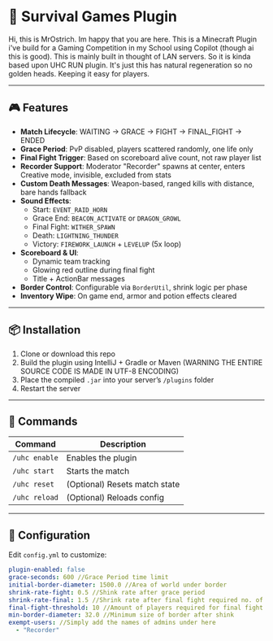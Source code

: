# 🏹 Survival Games Plugin
Hi, this is MrOstrich. Im happy that you are here. This is a Minecraft Plugin i've build for a Gaming Competition in my School using Copilot (though ai this is good). This is mainly built in thought of LAN servers.
So it is kinda based upon UHC RUN plugin. It's just this has natural regeneration so no golden heads. Keeping it easy for players.

---

## 🎮 Features

- **Match Lifecycle**: WAITING → GRACE → FIGHT → FINAL_FIGHT → ENDED
- **Grace Period**: PvP disabled, players scattered randomly, one life only
- **Final Fight Trigger**: Based on scoreboard alive count, not raw player list
- **Recorder Support**: Moderator "Recorder" spawns at center, enters Creative mode, invisible, excluded from stats
- **Custom Death Messages**: Weapon-based, ranged kills with distance, bare hands fallback
- **Sound Effects**:
  - Start: `EVENT_RAID_HORN`
  - Grace End: `BEACON_ACTIVATE` or `DRAGON_GROWL`
  - Final Fight: `WITHER_SPAWN`
  - Death: `LIGHTNING_THUNDER`
  - Victory: `FIREWORK_LAUNCH` + `LEVELUP` (5x loop)
- **Scoreboard & UI**:
  - Dynamic team tracking
  - Glowing red outline during final fight
  - Title + ActionBar messages
- **Border Control**: Configurable via `BorderUtil`, shrink logic per phase
- **Inventory Wipe**: On game end, armor and potion effects cleared

---

## 📦 Installation

1. Clone or download this repo
2. Build the plugin using IntelliJ + Gradle or Maven (WARNING THE ENTIRE SOURCE CODE IS MADE IN UTF-8 ENCODING)
3. Place the compiled `.jar` into your server’s `/plugins` folder
4. Restart the server

---

## 🚀 Commands

| Command         | Description                          |
|----------------|--------------------------------------|
| `/uhc enable`  | Enables the plugin                   |
| `/uhc start`   | Starts the match                     |
| `/uhc reset`   | (Optional) Resets match state        |
| `/uhc reload`  | (Optional) Reloads config            |

---

## 🔧 Configuration

Edit `config.yml` to customize:

```yaml
plugin-enabled: false
grace-seconds: 600 //Grace Period time limit
initial-border-diameter: 1500.0 //Area of world under border
shrink-rate-fight: 0.5 //Shink rate after grace period
shrink-rate-final: 1.5 //Shrink rate after final fight required no. of players are there
final-fight-threshold: 10 //Amount of players required for final fight phase to start
min-border-diameter: 32.0 //Minimum size of border after shink
exempt-users: //Simply add the names of admins under here
  - "Recorder"

